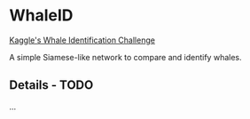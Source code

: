 # WhaleID

[Kaggle's Whale Identification Challenge](https://www.kaggle.com/c/humpback-whale-identification)

A simple Siamese-like network to compare and identify whales.

## Details - TODO

...
